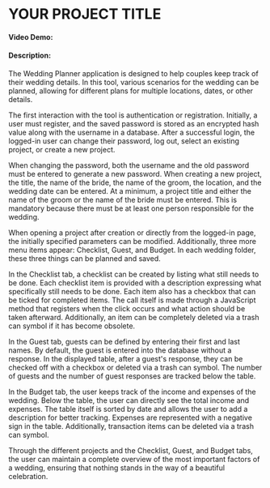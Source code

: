 # YOUR PROJECT TITLE
#### Video Demo:  <URL HERE>
#### Description:
The Wedding Planner application is designed to help couples keep track of their wedding details. In this tool, various scenarios for the wedding can be planned, allowing for different plans for multiple locations, dates, or other details.

The first interaction with the tool is authentication or registration. Initially, a user must register, and the saved password is stored as an encrypted hash value along with the username in a database. After a successful login, the logged-in user can change their password, log out, select an existing project, or create a new project.

When changing the password, both the username and the old password must be entered to generate a new password. When creating a new project, the title, the name of the bride, the name of the groom, the location, and the wedding date can be entered. At a minimum, a project title and either the name of the groom or the name of the bride must be entered. This is mandatory because there must be at least one person responsible for the wedding.

When opening a project after creation or directly from the logged-in page, the initially specified parameters can be modified. Additionally, three more menu items appear: Checklist, Guest, and Budget. In each wedding folder, these three things can be planned and saved.

In the Checklist tab, a checklist can be created by listing what still needs to be done. Each checklist item is provided with a description expressing what specifically still needs to be done. Each item also has a checkbox that can be ticked for completed items. The call itself is made through a JavaScript method that registers when the click occurs and what action should be taken afterward. Additionally, an item can be completely deleted via a trash can symbol if it has become obsolete.

In the Guest tab, guests can be defined by entering their first and last names. By default, the guest is entered into the database without a response. In the displayed table, after a guest's response, they can be checked off with a checkbox or deleted via a trash can symbol. The number of guests and the number of guest responses are tracked below the table.

In the Budget tab, the user keeps track of the income and expenses of the wedding. Below the table, the user can directly see the total income and expenses. The table itself is sorted by date and allows the user to add a description for better tracking. Expenses are represented with a negative sign in the table. Additionally, transaction items can be deleted via a trash can symbol.

Through the different projects and the Checklist, Guest, and Budget tabs, the user can maintain a complete overview of the most important factors of a wedding, ensuring that nothing stands in the way of a beautiful celebration.